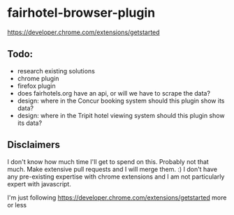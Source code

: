# fairhotel-browser-plugin

https://developer.chrome.com/extensions/getstarted

## Todo:

- research existing solutions
- chrome plugin
- firefox plugin
- does fairhotels.org have an api, or will we have to scrape the data?
- design: where in the Concur booking system should this plugin show its data?
- design: where in the Tripit hotel viewing system should this plugin show its data?

## Disclaimers

I don't know how much time I'll get to spend on this. Probably not that much. Make extensive pull requests and I will merge them. :) I don't have any pre-existing expertise with chrome extensions and I am not particularly expert with javascript.

I'm just following https://developer.chrome.com/extensions/getstarted more or less
